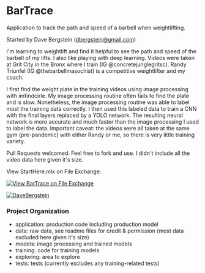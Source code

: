 # BarTrace

Application to track the path and speed of a barbell when weightlifting.

Started by Dave Bergstein (dbergstein@gmail.com)

I'm learning to weightlift and find it helpful to see the path and speed of the barbell of my lifts. I also like playing with deep learning. Videos were taken at Grit City in the Bronx where I train (IG @concretejunglegritsc). Randy Triunfel (IG @thebarbellmasochist) is a competitive weightlifter and my coach. 

I first find the weight plate in the training videos using image processing with imfindcirle. My image processing routine often  fails to find the plate and is slow. Nonetheless, the image processing routine was able to label most the training data correctly. I then used this labeled data to train a CNN with the final layers replaced by a YOLO network. The resulting neural network is more accurate and much faster than the image processing I used to label the data. Important caveat: the videos were all taken at the same gym (pre-pandemic) with either Randy or me, so there is very little training variety.

Pull Requests welcomed. Feel free to fork and use. I didn't include all the video data here given it's size. 

View StartHere.mlx on File Exchange:

[![View BarTrace on File Exchange](https://www.mathworks.com/matlabcentral/images/matlab-file-exchange.svg)](https://www.mathworks.com/matlabcentral/fileexchange/75105-bartrace)

[![DaveBergstein](https://circleci.com/gh/DaveBergstein/BarTrace.svg?style=svg)](https://app.circleci.com/pipelines/github/DaveBergstein/BarTrace)

### Project Organization
- application: production code including production model
- data: raw data, see readme files for credit & permission (most data excluded here given it's size)
- models: image processing and trained models
- training: code for training models
- exploring: area to explore
- tests: tests (currently excludes any training-related tests)
